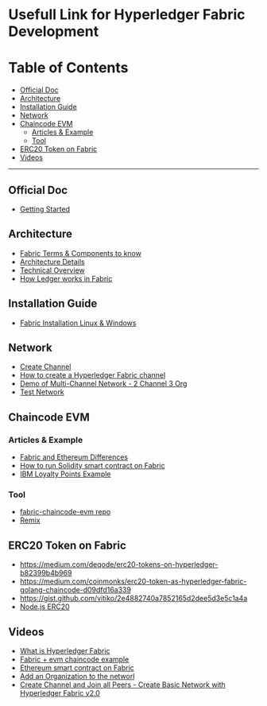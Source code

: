 # Usefull Link for Hyperledger Fabric Development

# Table of Contents

- [Official Doc](#official_doc)
- [Architecture](#architecture)
- [Installation Guide](#installation)
- [Network](#net)
- [Chaincode EVM](#evm)
    - [Articles & Example](#articles)
    - [Tool](#tool)
- [ERC20 Token on Fabric](#erc20)
- [Videos](#videos)

---

<a name="official_doc"></a>
## Official Doc 

- [Getting Started](https://hyperledger-fabric.readthedocs.io/en/release-1.2/getting_started.html)

<a name="architecture"></a>
## Architecture 

- [Fabric Terms & Components to know](https://hackernoon.com/hyperledger-fabric-the-20-most-important-terms-made-simple-2753f925db4)
- [Architecture Details](https://www.skcript.com/svr/understanding-hyperledger-fabric-s-architecture/)
- [Technical Overview](https://towardsdatascience.com/hyperledger-fabric-technical-overview-a63046c2a430)
- [How Ledger works in Fabric](https://medium.com/@spsingh559/deep-dive-into-hyperledger-fabric-ledger-b7ecd671d55f)

<a name="installation"></a>
## Installation Guide

- [Fabric Installation Linux & Windows](https://hackernoon.com/hyperledger-fabric-installation-guide-74065855eca9
)


<a name="net"></a>
## Network

- [Create Channel](https://github.com/rohitadivi/Reconfigure-BYFN/blob/master/Create_channel.md)
- [How to create a Hyperledger Fabric channel](https://hyperledger.github.io/fabric-sdk-node/release-1.4/tutorial-channel-create.html)
- [Demo of Multi-Channel Network - 2 Channel 3 Org](https://medium.com/@kctheservant/demo-of-multi-channel-network-in-hyperledger-fabric-640f7158e2d3)
- [Test Network](https://medium.com/@kctheservant/from-first-network-to-test-network-a-new-test-network-introduced-in-fabric-v2-0-81faa924ce29)

<a name="evm"></a>
## Chaincode EVM 

<a name="articles"></a>
### Articles & Example

- [Fabric and Ethereum Differences](https://medium.com/@kctheservant/understanding-blockchain-frameworks-ethereum-and-hyperledger-fabric-48a57082903e)
- [How to run Solidity smart contract on Fabric](https://medium.com/coinmonks/solidity-smart-contract-on-hyperledger-fabric-3d50f25e577b)
- [IBM Loyalty Points Example](https://github.com/IBM/loyalty-points-evm-fabric/blob/master/README.md)

<a name="tool"></a>
### Tool

- [fabric-chaincode-evm repo](https://github.com/hyperledger/fabric-chaincode-evm)
- [Remix](https://remix.ethereum.org/#optimize=false&version=soljson-v0.4.25+commit.59dbf8f1.js&evmVersion=null)

<a name="erc20"></a>
## ERC20 Token on Fabric

- https://medium.com/deqode/erc20-tokens-on-hyperledger-b82399b4b969
- https://medium.com/coinmonks/erc20-token-as-hyperledger-fabric-golang-chaincode-d09dfd16a339
- https://gist.github.com/vitiko/2e4882740a7852165d2dee5d3e5c1a4a
- [Node.js ERC20](https://github.com/grepruby/ERC20-Token-On-Hyperledger)


<a name="videos"></a>
## Videos

- [What is Hyperledger Fabric](https://www.youtube.com/watch?v=iTV89Tqfmgk&list=PLXNKTVTOspoxg5X9V2vhDdmyV0c52lVTn&index=2&t=267s)
- [Fabric + evm chaincode example](https://www.youtube.com/watch?v=Rr1Qi-n8vag)
- [Ethereum smart contract on Fabric](https://www.youtube.com/watch?v=-BKOUb7YkOE)
- [Add an Organization to the networl](https://www.youtube.com/watch?v=DKuGU5CYV_E)
- [Create Channel and Join all Peers - Create Basic Network with Hyperledger Fabric v2.0](https://www.youtube.com/watch?v=5ENJPtocCOM)


